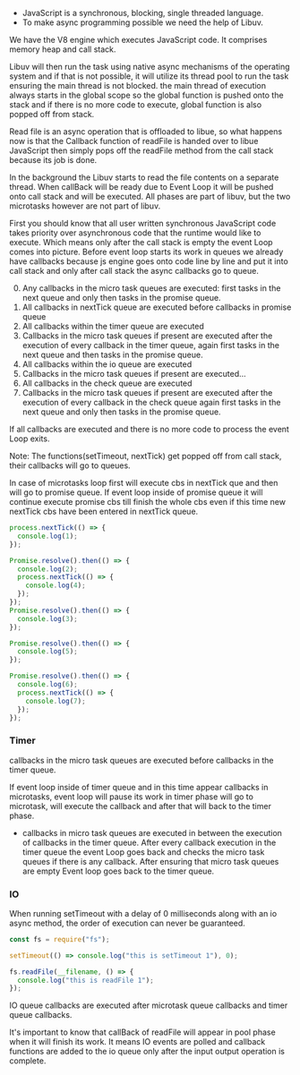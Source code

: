 - JavaScript is a synchronous, blocking, single threaded language.
- To make async programming possible we need the help of Libuv.

We have the V8 engine which executes JavaScript code. It comprises memory heap and call stack.

Libuv will then run the task using native async mechanisms of the operating system and if that is not possible, it will utilize its thread pool to run the task ensuring the main thread is not blocked. 
the main thread of execution always starts in the global scope so the global function is pushed onto the stack and if there is no more code to execute, global function is also popped off from stack.


Read file is an async operation that is offloaded to libue, so what happens now is that the Callback function of readFile is handed over to libue JavaScript then simply pops off the readFile method from the call stack because its job is done.

In the background the Libuv starts to read the file contents on a separate thread.
When callBack will be ready due to Event Loop it will be pushed onto call stack and will be executed.
All phases are  part of libuv, but the two microtasks however are not part of libuv.

First you should know that all user written synchronous JavaScript code takes priority over asynchronous code that the runtime would like to execute. Which means only after the call stack is empty the event Loop comes into picture.
Before event loop starts its work in queues we already have callbacks because js engine goes onto code line by line and put it into call stack and only after call stack the async callbacks go to queue.

0. Any callbacks in the micro task queues are executed: first tasks in the next queue and only then tasks in the promise queue.
1. All callbacks in nextTick queue are executed before callbacks in promise queue
2. All callbacks within the timer queue are executed
3. Callbacks in the micro task queues if present are executed after the execution of every callback in the timer queue, again first tasks in the next queue and then tasks in the promise queue.
4. All callbacks within the io queue are executed 
5. Callbacks in the micro task queues if present are executed...
6. All callbacks in the check queue are executed 
7. Callbacks in the micro task queues if present are executed after the execution of every callback in the check queue again first tasks in the next queue and only then tasks in the promise queue.

If all callbacks are executed and there is no more code to process the event Loop exits.

Note: The functions(setTimeout, nextTick) get popped off from call stack, their callbacks will go to queues.

In case of microtasks loop first will execute cbs in nextTick que and then will go to promise queue. If event loop inside of promise queue it will continue execute promise cbs till finish the whole cbs even if this time new nextTick cbs have been entered in nextTick queue.
```js
process.nextTick(() => {
  console.log(1);
});

Promise.resolve().then(() => {
  console.log(2);
  process.nextTick(() => {
    console.log(4);
  });
});
Promise.resolve().then(() => {
  console.log(3);
});

Promise.resolve().then(() => {
  console.log(5);
});

Promise.resolve().then(() => {
  console.log(6);
  process.nextTick(() => {
    console.log(7);
  });
});
```

### Timer

callbacks in the micro task queues are executed before callbacks in the timer queue.

If event loop inside of timer queue and in this time appear callbacks in microtasks, event loop will pause its work in timer phase will go to microtask, will execute the callback and after that will back to the timer phase.

- callbacks in micro task queues are executed in between the execution of callbacks in the timer queue. After every callback execution in the timer queue the event Loop goes back and checks the micro task queues if there is any callback. After ensuring that micro task queues are empty Event loop goes back to the timer queue.

### IO

When running setTimeout with a delay of 0 milliseconds along with an io async method, the order of execution can never be guaranteed.

```js
const fs = require("fs");

setTimeout(() => console.log("this is setTimeout 1"), 0);

fs.readFile(__filename, () => {
  console.log("this is readFile 1");
});

```

IO queue callbacks are executed after microtask queue callbacks and timer queue callbacks.

It's important to know that callBack of readFile will appear in pool phase when it will finish its work. It means IO events are polled and callback functions are added to the io queue only after the input output operation is complete.

